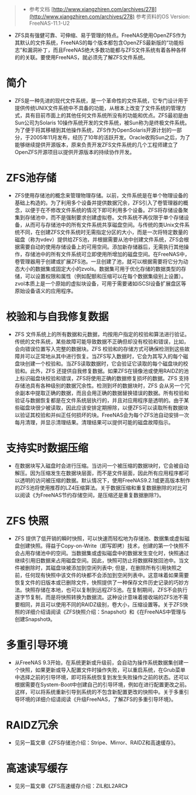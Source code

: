 > - 参考文档
>   [http://www.xiangzhiren.com/archives/278](http://www.xiangzhiren.com/archives/278)
>   参考资料的OS Version: FreeNAS-11.1-U2
>

- ZFS具有强健可靠、可伸缩、易于管理的特点。FreeNAS使用OpenZFS作为其默认的文件系统，FreeNAS的每个版本都包含OpenZFS最新版的“功能标志”和漏洞补丁，而且FreeNAS绝大多数功能都与ZFS文件系统有着各种各样的的关联。要使用FreeNAS，就必须先了解ZFS文件系统。

# 简介

- ZFS是一种先进的现代文件系统，是一个革命性的文件系统，它专门设计用于提供传统UNIX文件系统中不具备的功能，从根本上改变了文件系统的管理方式，具有目前市面上的其他任何文件系统所没有的功能和优点。ZFS最初是由Sun公司为Solaris 10操作系统开发的文件系统，被Sun称为是终极文件系统。为了便于将其移植到其他操作系统，ZFS作为OpenSolaris开源计划的一部分，于2005年11月发布，经历了10年的活跃开发。Oracle收购Sun之后，为了能够继续提供开源版本，原来负责开发ZFS文件系统的几个工程师建立了OpenZFS开源项目以提供开源版本的持续协作开发。

# ZFS池存储

- ZFS使用存储池的概念来管理物理存储。以前，文件系统是在单个物理设备的基础上构造的。为了利用多个设备并提供数据冗余，ZFS引入了卷管理器的概念，以便于在不修改文件系统的情况下即可利用多个设备。ZFS将存储设备聚集到存储池中，而不是强制要求创建虚拟卷。文件系统不再仅限于单个存储设备，从而可与存储池中的所有文件系统共享磁盘空间。与传统的类Unix文件系统不同，在创建ZFS文件系统时无需指定分区的大小，而是一次将特定数量的磁盘（称为vdev）提供给ZFS池，并根据需要从池中创建文件系统，ZFS会根据需要自动的使用存储设备上的可用空间。添加新存储器后，无需执行其他操作，存储池中的所有文件系统可立即使用所增加的磁盘空间。在FreeNAS中，卷管理器用于创建或扩展ZFS池。一旦创建了池，就可以根据需要将它分为动态大小的数据集或固定大小的zvols。数据集可用于优化存储的数据类型的存储，可以设置权限和属性（例如配额和压缩可以在每个数据集级别上设置）。zvol本质上是一个原始的虚拟块设备，可用于需要诸如iSCSI设备扩展盘区等原始设备语义的应用程序。

# 校验和与自我修复数据

- ZFS 文件系统上的所有数据和元数据，均按用户指定的校验和算法进行验证。传统的文件系统，某些故障可能导致数据不正确但却没有校验和错误，比如，会向错误位置写入完整的数据块。ZFS 校验和的存储方式可确保检测到这些故障并可以正常地从其中进行恢复。当ZFS写入数据时，它会为其写入的每个磁盘块创建一个校验和。当ZFS读取数据时，它会验证它读取的每个磁盘块的校验和。此外，ZFS 还提供自我修复数据。如果ZFS在镜像池或使用RAIDZ的池上标识磁盘块校验和错误，ZFS将使用正确的数据修复损坏的数据。ZFS 支持存储池具有各种级别的数据冗余性。检测到坏的数据块时，ZFS 会从另一个冗余副本中提取正确的数据，而且会用正确的数据替换错误的数据。所有校验和验证与数据恢复都是在文件系统层执行的，并且对应用程序是透明的。由于某些磁盘块很少被读取，因此应该安排定期擦除，以便ZFS可以读取所有数据块以验证其校验和并纠正任何损坏的块。FreeNAS会为每个ZFS池自动安排一次每月清理，并显示清理结果。清理结果可以提供可能的磁盘故障指示。

# 支持实时数据压缩

- 在数据块写入磁盘时会进行压缩。当访问一个被压缩的数据块时，它会被自动解压。因为压缩发生在数据块层面，而不是文件层面，因此所有应用程序都可以透明的访问被压缩的数据。默认情况下，使用FreeNAS9.2.1或更高版本制作的ZFS池将使用推荐的LZ4压缩算法。关于数据压缩和重复数据删除的对比可以阅读《为FreeNAS节约存储空间，是压缩还是重复数据删除?》。

# ZFS 快照

- ZFS 提供了低开销的瞬时快照，可以快速而轻松地为存储池、数据集或虚拟磁盘创建快照。得益于Copy-on-Write（即写即拷）技术，创建的第一个快照不会占用存储池中的空间。当数据集或虚拟磁盘中的数据发生变化时，快照通过继续引用旧数据来占用磁盘空间。因此，快照可防止将数据释放回池中。当文件被删除时，其磁盘块被添加到空闲列表中; 但是，在删除所有引用快照之前，任何现有快照中该文件的块都不会添加到空闲列表中。这意味着如果需要恢复文件的旧版本或已删除文件，快照提供了一种保存文件历史记录的巧妙方法。快照存储在本地，也可以复制到远程ZFS池。在复制期间，ZFS不会执行逐字节复制，而是将快照转换为数据流。这种设计意味着接收端的ZFS池不需要相同，并且可以使用不同的RAIDZ级别，卷大小，压缩设置等。关于ZFS快照的详细介绍请阅读《ZFS快照介绍：Snapshot》和《在FreeNAS中管理与创建Snapshot》。

# 多重引导环境

- 从FreeNAS 9.3开始，在系统更新或升级前，会自动为操作系统数据集创建一个快照，如果更新或导入配置文件时操作失败，可以重启系统，在Grub菜单中选择之前的引导环境，即可将系统恢复到发生失败操作之前的状态。还可以根据需要在System-Boot中创建自己的引导环境，例如在进行配置更改之前。这样，可以将系统重新引导到系统的不包含新配置更改的快照中。关于多重引导环境的详细介绍请阅读《升级FreeNAS，了解ZFS的多重引导环境》。

# RAIDZ冗余

- 见另一篇文章《ZFS存储池介绍：Stripe、Mirror、RAIDZ和高速缓存》。

# 高速读写缓存

- 见另一篇文章《ZFS高速缓存介绍：ZIL和L2ARC》